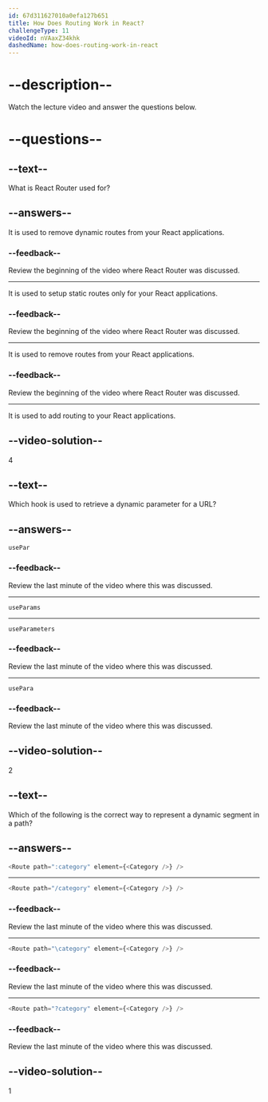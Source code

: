 ```yaml
---
id: 67d311627010a0efa127b651
title: How Does Routing Work in React?
challengeType: 11
videoId: nVAaxZ34khk
dashedName: how-does-routing-work-in-react
---
```


# --description--

Watch the lecture video and answer the questions below.

# --questions--

## --text--

What is React Router used for?

## --answers--

It is used to remove dynamic routes from your React applications.

### --feedback--

Review the beginning of the video where React Router was discussed.

---

It is used to setup static routes only for your React applications.

### --feedback--

Review the beginning of the video where React Router was discussed.

---

It is used to remove routes from your React applications.

### --feedback--

Review the beginning of the video where React Router was discussed.

---

It is used to add routing to your React applications.

## --video-solution--

4

## --text--

Which hook is used to retrieve a dynamic parameter for a URL?

## --answers--

`usePar`

### --feedback--

Review the last minute of the video where this was discussed.

---

`useParams`

---

`useParameters`

### --feedback--

Review the last minute of the video where this was discussed.

---

`usePara`

### --feedback--

Review the last minute of the video where this was discussed.

## --video-solution--

2

## --text--

Which of the following is the correct way to represent a dynamic segment in a path?

## --answers--

```js
<Route path=":category" element={<Category />} />
```

---

```js
<Route path="/category" element={<Category />} />
```

### --feedback--

Review the last minute of the video where this was discussed.

---

```js
<Route path="\category" element={<Category />} />
```

### --feedback--

Review the last minute of the video where this was discussed.

---

```js
<Route path="?category" element={<Category />} />
```

### --feedback--

Review the last minute of the video where this was discussed.

## --video-solution--

1
